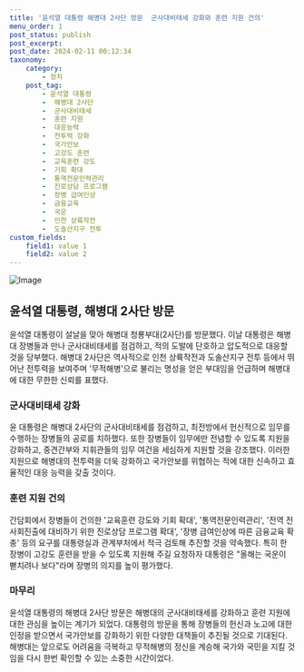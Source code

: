 ```yaml
---
title: '윤석열 대통령 해병대 2사단 방문  군사대비태세 강화와 훈련 지원 건의'
menu_order: 1
post_status: publish
post_excerpt: 
post_date: 2024-02-11 00:12:34
taxonomy:
    category:
        - 정치
    post_tag:
        - 윤석열 대통령
        -  해병대 2사단
        -  군사대비태세
        -  훈련 지원
        -  대응능력
        -  전투력 강화
        -  국가안보
        -  고강도 훈련
        -  교육훈련 강도
        -  기회 확대
        -  통역전문인력관리
        -  진로상담 프로그램
        -  장병 급여인상
        -  금융교육
        -  국운
        -  인천 상륙작전
        -  도솔산지구 전투
custom_fields:
    field1: value 1
    field2: value 2
---
```


![Image](https://imgnews.pstatic.net/image/421/2024/02/10/0007345566_001_20240210195701398.jpg?type=w647)

## 윤석열 대통령, 해병대 2사단 방문
윤석열 대통령이 설날을 맞아 해병대 청룡부대(2사단)를 방문했다. 이날 대통령은 해병대 장병들과 만나 군사대비태세를 점검하고, 적의 도발에 단호하고 압도적으로 대응할 것을 당부했다. 해병대 2사단은 역사적으로 인천 상륙작전과 도솔산지구 전투 등에서 뛰어난 전투력을 보여주며 '무적해병'으로 불리는 명성을 얻은 부대임을 언급하며 해병대에 대한 무한한 신뢰를 표했다.
### 군사대비태세 강화
윤 대통령은 해병대 2사단의 군사대비태세를 점검하고, 최전방에서 헌신적으로 임무를 수행하는 장병들의 공로를 치하했다. 또한 장병들이 임무에만 전념할 수 있도록 지원을 강화하고, 중견간부와 지휘관들의 임무 여건을 세심하게 지원할 것을 강조했다. 이러한 지원으로 해병대의 전투력을 더욱 강화하고 국가안보를 위협하는 적에 대한 신속하고 효율적인 대응 능력을 갖출 것이다.
### 훈련 지원 건의
간담회에서 장병들이 건의한 '교육훈련 강도와 기회 확대', '통역전문인력관리', '전역 전 사회진출에 대비하기 위한 진로상담 프로그램 확대', '장병 급여인상에 따른 금융교육 확충' 등의 요구를 대통령실과 관계부처에서 적극 검토해 추진할 것을 약속했다. 특히 한 장병이 고강도 훈련을 받을 수 있도록 지원해 주길 요청하자 대통령은 "올해는 국운이 뻗치려나 보다"라며 장병의 의지를 높이 평가했다.
### 마무리
윤석열 대통령의 해병대 2사단 방문은 해병대의 군사대비태세를 강화하고 훈련 지원에 대한 관심을 높이는 계기가 되었다. 대통령의 방문을 통해 장병들의 헌신과 노고에 대한 인정을 받으면서 국가안보를 강화하기 위한 다양한 대책들이 추진될 것으로 기대된다. 해병대는 앞으로도 어려움을 극복하고 무적해병의 정신을 계승해 국가와 국민을 지킬 것임을 다시 한번 확인할 수 있는 소중한 시간이었다.
